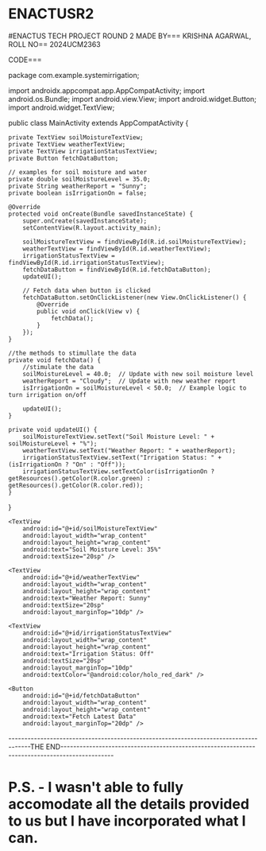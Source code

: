 # ENACTUSR2

#ENACTUS TECH PROJECT ROUND 2 MADE BY=== KRISHNA AGARWAL, ROLL NO== 2024UCM2363

CODE===

package com.example.systemirrigation;

import androidx.appcompat.app.AppCompatActivity;
import android.os.Bundle;
import android.view.View;
import android.widget.Button;
import android.widget.TextView;

public class MainActivity extends AppCompatActivity {

    private TextView soilMoistureTextView;
    private TextView weatherTextView;
    private TextView irrigationStatusTextView;
    private Button fetchDataButton;

    // examples for soil moisture and water
    private double soilMoistureLevel = 35.0;
    private String weatherReport = "Sunny";
    private boolean isIrrigationOn = false;

    @Override
    protected void onCreate(Bundle savedInstanceState) {
        super.onCreate(savedInstanceState);
        setContentView(R.layout.activity_main);

        soilMoistureTextView = findViewById(R.id.soilMoistureTextView);
        weatherTextView = findViewById(R.id.weatherTextView);
        irrigationStatusTextView = findViewById(R.id.irrigationStatusTextView);
        fetchDataButton = findViewById(R.id.fetchDataButton);
        updateUI();

        // Fetch data when button is clicked
        fetchDataButton.setOnClickListener(new View.OnClickListener() {
            @Override
            public void onClick(View v) {
                fetchData();
            }
        });
    }

    //the methods to stimullate the data
    private void fetchData() {
        //stimulate the data
        soilMoistureLevel = 40.0;  // Update with new soil moisture level
        weatherReport = "Cloudy";  // Update with new weather report
        isIrrigationOn = soilMoistureLevel < 50.0;  // Example logic to turn irrigation on/off

        updateUI();
    }

    private void updateUI() {
        soilMoistureTextView.setText("Soil Moisture Level: " + soilMoistureLevel + "%");
        weatherTextView.setText("Weather Report: " + weatherReport);
        irrigationStatusTextView.setText("Irrigation Status: " + (isIrrigationOn ? "On" : "Off"));
        irrigationStatusTextView.setTextColor(isIrrigationOn ? getResources().getColor(R.color.green) : getResources().getColor(R.color.red));
    }
}



<?xml version="1.0" encoding="utf-8"?>
<LinearLayout xmlns:android="http://schemas.android.com/apk/res/android"
    android:layout_width="match_parent"
    android:layout_height="match_parent"
    android:orientation="vertical"
    android:padding="16dp">

    <TextView
        android:id="@+id/soilMoistureTextView"
        android:layout_width="wrap_content"
        android:layout_height="wrap_content"
        android:text="Soil Moisture Level: 35%"
        android:textSize="20sp" />

    <TextView
        android:id="@+id/weatherTextView"
        android:layout_width="wrap_content"
        android:layout_height="wrap_content"
        android:text="Weather Report: Sunny"
        android:textSize="20sp"
        android:layout_marginTop="10dp" />

    <TextView
        android:id="@+id/irrigationStatusTextView"
        android:layout_width="wrap_content"
        android:layout_height="wrap_content"
        android:text="Irrigation Status: Off"
        android:textSize="20sp"
        android:layout_marginTop="10dp"
        android:textColor="@android:color/holo_red_dark" />

    <Button
        android:id="@+id/fetchDataButton"
        android:layout_width="wrap_content"
        android:layout_height="wrap_content"
        android:text="Fetch Latest Data"
        android:layout_marginTop="20dp" />
</LinearLayout>



-------------------------------------------------------------------------------------THE END----------------------------------------------------------------------------------------------
# P.S. - I wasn't able to fully accomodate all the details provided to us but I have incorporated what I can. 
